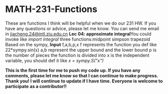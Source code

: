 # MATH-231-Functions
These are functions I think will be helpful when we do our 231 HW.
If you have any questions or advice, please let me know. You can send me email in jiacheng.24@intl.zju.edu.cn
**Lec 04: approximate integral**You could invoke like *import integral*
three functions:midpoint simpson trapezoid
Based on the sympy, **Input** f,a,b,p,x
f represents the function you def like 22*sympy.sin(x) 
a,b represent the upper bound and the lower bound
p is the number of pieces the function is divided into
x is the independent variable, you should def it like *x = sympy.S("x")*

**This is the first time for me to push my code up. If you have any comments, please let me know so that I can continue to make progress. Thank you! I will continue to update if I have time. Everyone is welcome to participate as a contributor!!**
